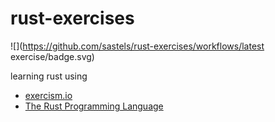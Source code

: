# rust-exercises

![](https://github.com/sastels/rust-exercises/workflows/latest exercise/badge.svg)

learning rust using
* [exercism.io](https://exercism.io/my/tracks/rust)
* [The Rust Programming Language](https://doc.rust-lang.org/book/title-page.html)
